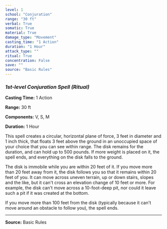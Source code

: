```yaml
---
level: 1
school: "Conjuration"
range: "30 ft"
verbal: True
somatic: True
material: True
damage_type: "Movement"
casting_time: "1 Action"
duration: "1 Hour"
attack_type: ""
ritual: True
concentration: False
save: ""
source: "Basic Rules"
---
```


### *1st-level Conjuration Spell* *(Ritual)*

**Casting Time:** 1 Action

**Range:** 30 ft

**Components:** V, S, M

**Duration:** 1 Hour

This spell creates a circular, horizontal plane of force, 3 feet in diameter and 1 inch thick, that floats 3 feet above the ground in an unoccupied space of your choice that you can see within range. The disk remains for the duration, and can hold up to 500 pounds. If more weight is placed on it, the spell ends, and everything on the disk falls to the ground.
 
 The disk is immobile while you are within 20 feet of it. If you move more than 20 feet away from it, the disk follows you so that it remains within 20 feet of you. It can move across uneven terrain, up or down stairs, slopes and the like, but it can't cross an elevation change of 10 feet or more. For example, the disk can't move across a 10-foot-deep pit, nor could it leave such a pit if it was created at the bottom.
 
 If you move more than 100 feet from the disk (typically because it can't move around an obstacle to follow you), the spell ends.

---
**Source:** Basic Rules
